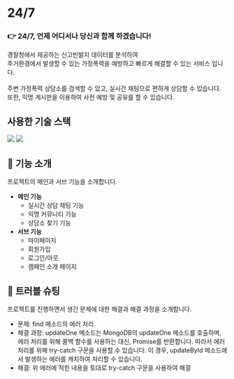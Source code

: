 # 24/7
### 👉 24/7, 언제 어디서나 당신과 함께 하겠습니다!
경찰청에서 제공하는 신고빈발지 데이터를 분석하여 <br/>
주거환경에서 발생할 수 있는 가정폭력을 예방하고 빠르게 해결할 수 있는 서비스 입니다.<br/>
<br/>
주변 가정폭력 상담소를 검색할 수 있고, 실시간 채팅으로 편하게 상담할 수 있습니다.<br/>
또한, 익명 게시판을 이용하여 사전 예방 및 공유를 할 수 있습니다.<br/>

## 사용한 기술 스택
<div align="left">
<img src="https://img.shields.io/badge/HTML5-E34F26?style=flat&logo=HTML5&logoColor=white" />
<img src="https://img.shields.io/badge/CSS3-1572B6?style=flat&logo=CSS3&logoColor=white" />
</div>

## 🚀 기능 소개
프로젝트의 메인과 서브 기능을 소개합니다.
- **메인 기능**
  - 실시간 상담 채팅 기능
  - 익명 커뮤니티 기능
  - 상담소 찾기 기능
- **서브 기능**
  - 마이페이지
  - 회원가입
  - 로그인/아웃
  - 캠페인 소개 페이지
 
## 🎯 트러블 슈팅
프로젝트를 진행하면서 생긴 문제에 대한 해결과 해결 과정을 소개합니다.

- 문제: find 메소드의 에러 처리
- 해결 과정: updateOne 메소드는 MongoDB의 updateOne 메소드를 호출하며, 에러 처리를 위해 콜백 함수를 사용하는 대신, Promise를 반환합니다. 따라서 에러 처리를 위해 try-catch 구문을 사용할 수 있습니다. 이 경우, updateById 메소드에서 발생하는 에러를 캐치하여 처리할 수 있습니다.
- 해결: 위 에러에 적힌 내용을 토대로 try-catch 구문을 사용하여 해결
